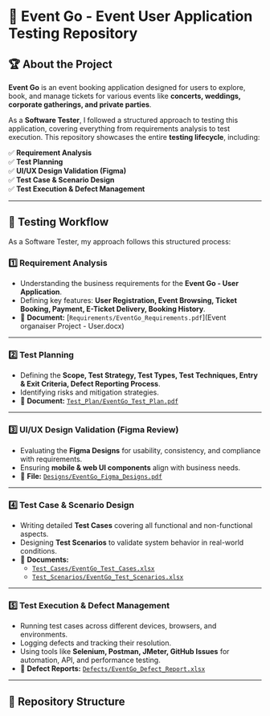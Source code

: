# 🎯 Event Go - Event User Application Testing Repository  

## 🏆 About the Project  
**Event Go** is an event booking application designed for users to explore, book, and manage tickets for various events like **concerts, weddings, corporate gatherings, and private parties**.  

As a **Software Tester**, I followed a structured approach to testing this application, covering everything from requirements analysis to test execution. This repository showcases the entire **testing lifecycle**, including:  

✅ **Requirement Analysis**  
✅ **Test Planning**  
✅ **UI/UX Design Validation (Figma)**  
✅ **Test Case & Scenario Design**  
✅ **Test Execution & Defect Management**  

---

## 📌 Testing Workflow  
As a Software Tester, my approach follows this structured process:  

### **1️⃣ Requirement Analysis**  
- Understanding the business requirements for the **Event Go - User Application**.  
- Defining key features: **User Registration, Event Browsing, Ticket Booking, Payment, E-Ticket Delivery, Booking History**.  
- 📂 **Document:** [`Requirements/EventGo_Requirements.pdf`](Event organaiser Project - User.docx)  

---

### **2️⃣ Test Planning**  
- Defining the **Scope, Test Strategy, Test Types, Test Techniques, Entry & Exit Criteria, Defect Reporting Process**.  
- Identifying risks and mitigation strategies.  
- 📂 **Document:** [`Test_Plan/EventGo_Test_Plan.pdf`](Test_Plan/EventGo_Test_Plan.pdf)  

---

### **3️⃣ UI/UX Design Validation (Figma Review)**  
- Evaluating the **Figma Designs** for usability, consistency, and compliance with requirements.  
- Ensuring **mobile & web UI components** align with business needs.  
- 📂 **File:** [`Designs/EventGo_Figma_Designs.pdf`](Designs/EventGo_Figma_Designs.pdf)  

---

### **4️⃣ Test Case & Scenario Design**  
- Writing detailed **Test Cases** covering all functional and non-functional aspects.  
- Designing **Test Scenarios** to validate system behavior in real-world conditions.  
- 📂 **Documents:**  
  - [`Test_Cases/EventGo_Test_Cases.xlsx`](Test_Cases/EventGo_Test_Cases.xlsx)  
  - [`Test_Scenarios/EventGo_Test_Scenarios.xlsx`](Test_Scenarios/EventGo_Test_Scenarios.xlsx)  

---

### **5️⃣ Test Execution & Defect Management**  
- Running test cases across different devices, browsers, and environments.  
- Logging defects and tracking their resolution.  
- Using tools like **Selenium, Postman, JMeter, GitHub Issues** for automation, API, and performance testing.  
- 📂 **Defect Reports:** [`Defects/EventGo_Defect_Report.xlsx`](Defects/EventGo_Defect_Report.xlsx)  

---

## 📂 Repository Structure  
